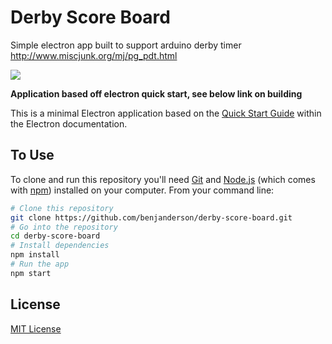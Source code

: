 # Derby Score Board

Simple electron app built to support arduino derby timer http://www.miscjunk.org/mj/pg_pdt.html

![](https://i.imgur.com/QH0jBL5.png)

**Application based off electron quick start, see below link on building**

This is a minimal Electron application based on the [Quick Start Guide](http://electron.atom.io/docs/tutorial/quick-start) within the Electron documentation.

## To Use

To clone and run this repository you'll need [Git](https://git-scm.com) and [Node.js](https://nodejs.org/en/download/) (which comes with [npm](http://npmjs.com)) installed on your computer. From your command line:

```bash
# Clone this repository
git clone https://github.com/benjanderson/derby-score-board.git
# Go into the repository
cd derby-score-board
# Install dependencies
npm install
# Run the app
npm start
```
## License

[MIT License](LICENSE.md)
